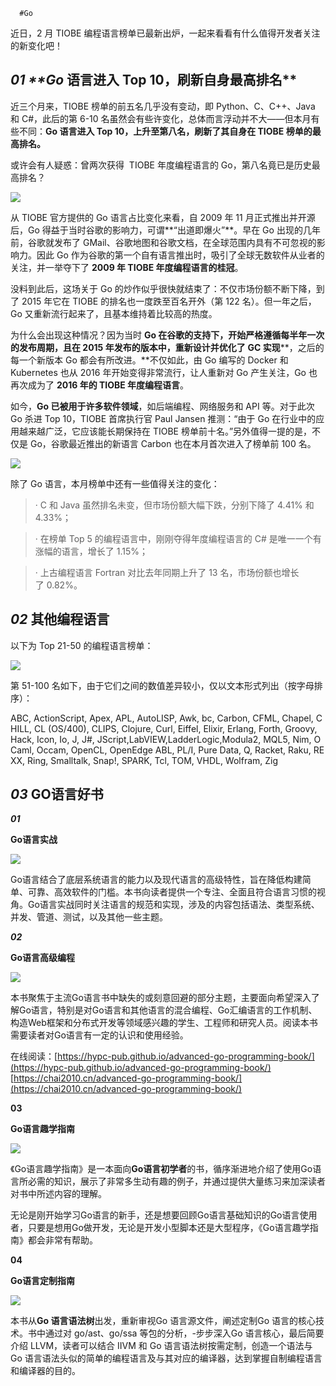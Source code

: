	  #Go 

近日，2 月 TIOBE 编程语言榜单已最新出炉，一起来看看有什么值得开发者关注的新变化吧！

## _**01** **Go_ 语言进入 Top 10，刷新自身最高排名**

近三个月来，TIOBE 榜单的前五名几乎没有变动，即 Python、C、C++、Java 和 C#，此后的第 6-10 名虽然会有些许变化，总体而言浮动并不大——但本月有些不同：**Go 语言进入 Top 10，上升至第八名，刷新了其自身在 TIOBE 榜单的最高排名。**

或许会有人疑惑：曾两次获得  TIOBE 年度编程语言的 Go，第八名竟已是历史最高排名？

![](https://mmbiz.qpic.cn/sz_mmbiz_png/iaibvmyz4605Md8ibrKqBGeicpEfSaKvFjS3qwvSMBZdDtf13KtoAia51y4sWibIdB00HTIaBAiamMpA9nJHuvcYqE9Cg/640?wx_fmt=png&from=appmsg&wxfrom=5&wx_lazy=1&wx_co=1)

从 TIOBE 官方提供的 Go 语言占比变化来看，自 2009 年 11 月正式推出并开源后，Go 得益于当时谷歌的影响力，可谓**“出道即爆火”**。早在 Go 出现的几年前，谷歌就发布了 GMail、谷歌地图和谷歌文档，在全球范围内具有不可忽视的影响力。因此 Go 作为谷歌的第一个自有语言推出时，吸引了全球无数软件从业者的关注，并一举夺下了 **2009 年 TIOBE 年度编程语言的桂冠**。

没料到此后，这场关于 Go 的炒作似乎很快就结束了：不仅市场份额不断下降，到了 2015 年它在 TIOBE 的排名也一度跌至百名开外（第 122 名）。但一年之后，Go 又重新流行起来了，且基本维持着比较高的热度。

为什么会出现这种情况？因为当时 **Go 在谷歌的支持下，开始严格遵循每半年一次的发布周期，且在 2015 年发布的版本中，重新设计并优化了** **GC 实现****，之后的每一个新版本 Go 都会有所改进。**不仅如此，由 Go 编写的 Docker 和 Kubernetes 也从 2016 年开始变得非常流行，让人重新对 Go 产生关注，Go 也再次成为了 **2016 年的 TIOBE 年度编程语言**。

如今，**Go 已被用于许多软件领域**，如后端编程、网络服务和 API 等。对于此次 Go 杀进 Top 10，TIOBE 首席执行官 Paul Jansen 推测：“由于 Go 在行业中的应用越来越广泛，它应该能长期保持在 TIOBE 榜单前十名。”另外值得一提的是，不仅是 Go，谷歌最近推出的新语言 Carbon 也在本月首次进入了榜单前 100 名。

![](https://mmbiz.qpic.cn/sz_mmbiz_png/iaibvmyz4605Md8ibrKqBGeicpEfSaKvFjS3egkuVovIu6EWfeqV7WPH5CfTiaBffib0swL77NLN7c8TVJnnwJ0ibSsKg/640?wx_fmt=png&from=appmsg&wxfrom=5&wx_lazy=1&wx_co=1)

除了 Go 语言，本月榜单中还有一些值得关注的变化：

> · C 和 Java 虽然排名未变，但市场份额大幅下跌，分别下降了 4.41% 和 4.33%；

> · 在榜单 Top 5 的编程语言中，刚刚夺得年度编程语言的 C# 是唯一一个有涨幅的语言，增长了 1.15%；

> · 上古编程语言 Fortran 对比去年同期上升了 13 名，市场份额也增长了 0.82%。

## _**02**_ **其他编程语言**

以下为 Top 21-50 的编程语言榜单：

![](https://mmbiz.qpic.cn/sz_mmbiz_png/iaibvmyz4605Md8ibrKqBGeicpEfSaKvFjS33tFU0Cnv0noeHnr5SFibNORCdKvGrWdsXWUrlb1oQoVpib2SRFKRbxUA/640?wx_fmt=png&from=appmsg&wxfrom=5&wx_lazy=1&wx_co=1)

第 51-100 名如下，由于它们之间的数值差异较小，仅以文本形式列出（按字母排序）：

ABC, ActionScript, Apex, APL, AutoLISP, Awk, bc, Carbon, CFML, Chapel, CHILL, CL (OS/400), CLIPS, Clojure, Curl, Eiffel, Elixir, Erlang, Forth, Groovy, Hack, Icon, Io, J, J#, JScript,LabVIEW,LadderLogic,Modula2, MQL5, Nim, OCaml, Occam, OpenCL, OpenEdge ABL, PL/I, Pure Data, Q, Racket, Raku, REXX, Ring, Smalltalk, Snap!, SPARK, Tcl, TOM, VHDL, Wolfram, Zig

## **_03_** **GO语言好书**

_**01**_

**Go语言实战**

![](https://mmbiz.qpic.cn/sz_mmbiz_png/iaibvmyz4605Md8ibrKqBGeicpEfSaKvFjS3lAfqAg4IgjngB6EQs408yRr66ZPkfWpkrLpC94MZxsPG7q0XIibmvHQ/640?wx_fmt=png&from=appmsg&wxfrom=5&wx_lazy=1&wx_co=1)

Go语言结合了底层系统语言的能力以及现代语言的高级特性，旨在降低构建简单、可靠、高效软件的门槛。本书向读者提供一个专注、全面且符合语言习惯的视角。Go语言实战同时关注语言的规范和实现，涉及的内容包括语法、类型系统、并发、管道、测试，以及其他一些主题。


_**02**_

**Go语言高级编程**

![](https://mmbiz.qpic.cn/sz_mmbiz_png/iaibvmyz4605Md8ibrKqBGeicpEfSaKvFjS3qV5n9SZY32qMcLR1Bicvw3kZlB6s9Wse3XRCVtZJrg4MGKgSw4PfEGA/640?wx_fmt=png&from=appmsg&wxfrom=5&wx_lazy=1&wx_co=1)

本书聚焦于主流Go语言书中缺失的或刻意回避的部分主题，主要面向希望深入了解Go语言，特别是对Go语言和其他语言的混合编程、Go汇编语言的工作机制、构造Web框架和分布式开发等领域感兴趣的学生、工程师和研究人员。阅读本书需要读者对Go语言有一定的认识和使用经验。

在线阅读：[https://hypc-pub.github.io/advanced-go-programming-book/](https://hypc-pub.github.io/advanced-go-programming-book/)
[https://chai2010.cn/advanced-go-programming-book/](https://chai2010.cn/advanced-go-programming-book/)


**03**

**Go语言趣学指南**

![](https://mmbiz.qpic.cn/sz_mmbiz_png/iaibvmyz4605Md8ibrKqBGeicpEfSaKvFjS3KpEoJia9icdtkT7oEQX1LjRfazEvKp4PCU8eySEq6NjbIwvDTWZIwsicQ/640?wx_fmt=png&from=appmsg&wxfrom=5&wx_lazy=1&wx_co=1)

《Go语言趣学指南》是一本面向**Go语言初学者**的书，循序渐进地介绍了使用Go语言所必需的知识，展示了非常多生动有趣的例子，并通过提供大量练习来加深读者对书中所述内容的理解。

无论是刚开始学习Go语言的新手，还是想要回顾Go语言基础知识的Go语言使用者，只要是想用Go做开发，无论是开发小型脚本还是大型程序，《Go语言趣学指南》都会非常有帮助。

  

  

**04**

**Go语言定制指南**

![](https://mmbiz.qpic.cn/sz_mmbiz_png/iaibvmyz4605Md8ibrKqBGeicpEfSaKvFjS3C70gj3XnS4W9tcrR30GluJYYtGgQkNMTL66y3ylf7U75t4E85CPqjQ/640?wx_fmt=png&from=appmsg&wxfrom=5&wx_lazy=1&wx_co=1)

本书从**Go 语言语法树**出发，重新审视Go 语言源文件，阐述定制Go 语言的核心技术。书中通过对 go/ast、go/ssa 等包的分析，-步步深入Go 语言核心，最后简要介绍 LLVM，读者可以结合 IIVM 和 Go 语言语法树按需定制，创造一个语法与 Go 语言语法头似的简单的编程语言及与其对应的编译器，达到掌握自制编程语言和编译器的目的。